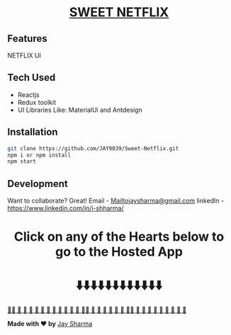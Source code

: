 # <h1 align="center">[SWEET NETFLIX](https://sweet-netflix.netlify.app/)</h1>

## Features

NETFLIX UI

## Tech Used

- Reactjs
- Redux toolkit
- UI Libraries Like: MaterialUi and Antdesign

## Installation

```sh
git clone https://github.com/JAY9039/Sweet-Netflix.git
npm i or npm install
npm start
```
## Development

Want to collaborate? Great!
Email - Mailtojaysharma@gmail.com
linkedIn - https://www.linkedin.com/in/j-shharma/

<h1 align="center"> Click on any of the Hearts below to go to the Hosted App </h1>
<h1 align="center"> ⬇️⬇️⬇️⬇️⬇️⬇️⬇️⬇️⬇️⬇️⬇️⬇️ </h1>

[ 💖💖 💖 💖 💖 💖 💖 💖 💖 💖 💖 💖 💖 💖💖 💖 💖 💖 💖 💖 💖 💖💖 💖 💖 💖 💖 💖 💖 💖 💖 💖 ](https://sweet-netflix.netlify.app/)

**Made with ♥ by** [Jay Sharma](https://www.linkedin.com/in/j-shharma/)
